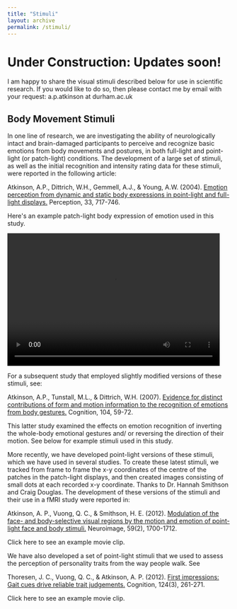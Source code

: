 ```yaml
---
title: "Stimuli"
layout: archive
permalink: /stimuli/
---
```

# Under Construction: Updates soon!
I am happy to share the visual stimuli described below for use in scientific research. If you would like to do so, then please contact me by email with your request: a.p.atkinson at durham.ac.uk
## Body Movement Stimuli
In one line of research, we are investigating the ability of neurologically intact and brain-damaged participants to perceive and recognize basic emotions from body movements and postures, in both full-light and point-light (or patch-light) conditions. The development of a large set of stimuli, as well as the initial recognition and intensity rating data for these stimuli, were reported in the following article:


Atkinson, A.P., Dittrich, W.H., Gemmell, A.J., & Young, A.W. (2004). [Emotion perception from dynamic and static body expressions in point-light and full-light displays.](https://dx.doi.org/10.1068/p5096) Perception, 33, 717-746.

Here's an example patch-light body expression of emotion used in this study.

<video width="480" height="300" controls preload> 
    <source src="/assets/PLbodyExample.mp4"></source>
    <source src="/assets/PLbodyExample.iphone.mp4" media="only screen and (max-device-width: 568px)"></source>
    <source src="/assets/PLbodyExample.webm"></source> 
</video>

For a subsequent study that employed slightly modified versions of these stimuli, see:

Atkinson, A.P., Tunstall, M.L., & Dittrich, W.H. (2007). [Evidence for distinct contributions of form and motion information to the recognition of emotions from body gestures.](https://dx.doi.org/10.1016/j.cognition.2006.05.005) Cognition, 104, 59-72.

This latter study examined the effects on emotion recognition of inverting the whole-body emotional gestures and/ or reversing the direction of their motion. See below for example stimuli used in this study.




More recently, we have developed point-light versions of these stimuli, which we have used in several studies. To create these latest stimuli, we tracked from frame to frame the x-y coordinates of the centre of the patches in the patch-light displays, and then created images consisting of small dots at each recorded x-y coordinate. Thanks to Dr. Hannah Smithson and Craig Douglas. The development of these versions of the stimuli and their use in a fMRI study were reported in:

Atkinson, A. P., Vuong, Q. C., & Smithson, H. E. (2012). [Modulation of the face- and body-selective visual regions by the motion and emotion of point-light face and body stimuli.](https://dx.doi.org/10.1016/j.neuroimage.2011.08.073) Neuroimage, 59(2), 1700-1712.

Click here to see an example movie clip.

We have also developed a set of point-light stimuli that we used to assess the perception of personality traits from the way people walk. See

Thoresen, J. C., Vuong, Q. C., & Atkinson, A. P. (2012). [First impressions: Gait cues drive reliable trait judgements.](https://dx.doi.org/10.1016/j.cognition.2012.05.018) Cognition, 124(3), 261-271.

Click here to see an example movie clip.

